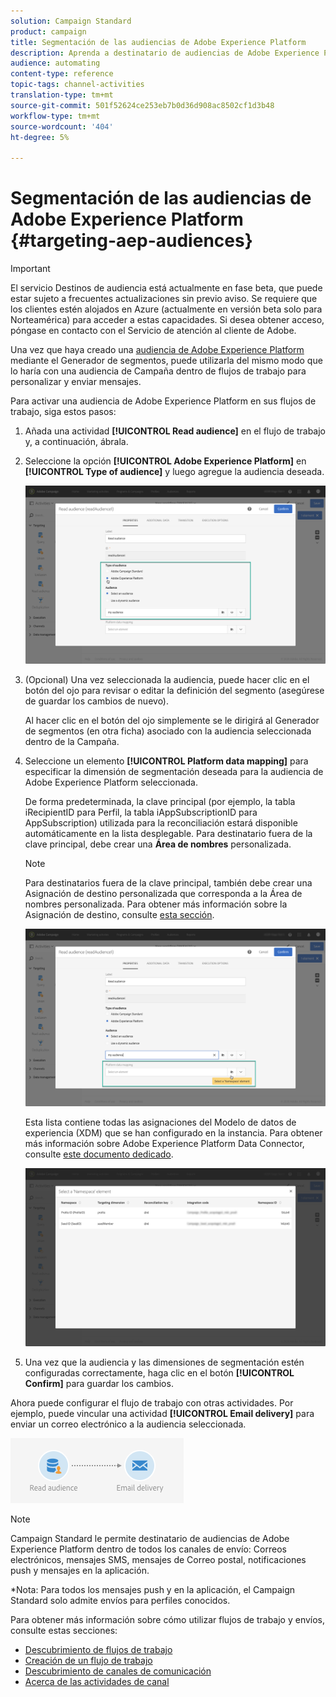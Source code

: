 ```yaml
---
solution: Campaign Standard
product: campaign
title: Segmentación de las audiencias de Adobe Experience Platform
description: Aprenda a destinatario de audiencias de Adobe Experience Platform dentro de flujos de trabajo.
audience: automating
content-type: reference
topic-tags: channel-activities
translation-type: tm+mt
source-git-commit: 501f52624ce253eb7b0d36d908ac8502cf1d3b48
workflow-type: tm+mt
source-wordcount: '404'
ht-degree: 5%

---
```



# Segmentación de las audiencias de Adobe Experience Platform {#targeting-aep-audiences}

>[!IMPORTANT]
>
>El servicio Destinos de audiencia está actualmente en fase beta, que puede estar sujeto a frecuentes actualizaciones sin previo aviso. Se requiere que los clientes estén alojados en Azure (actualmente en versión beta solo para Norteamérica) para acceder a estas capacidades. Si desea obtener acceso, póngase en contacto con el Servicio de atención al cliente de Adobe.

Una vez que haya creado una [audiencia de Adobe Experience Platform](../../audiences/using/aep-about-audience-destinations-service.md) mediante el Generador de segmentos, puede utilizarla del mismo modo que lo haría con una audiencia de Campaña dentro de flujos de trabajo para personalizar y enviar mensajes.

Para activar una audiencia de Adobe Experience Platform en sus flujos de trabajo, siga estos pasos:

1. Añada una actividad **[!UICONTROL Read audience]** en el flujo de trabajo y, a continuación, ábrala.

1. Seleccione la opción **[!UICONTROL Adobe Experience Platform]** en **[!UICONTROL Type of audience]** y luego agregue la audiencia deseada.

   ![](assets/aep_wkf_readaudience.png)

1. (Opcional) Una vez seleccionada la audiencia, puede hacer clic en el botón del ojo para revisar o editar la definición del segmento (asegúrese de guardar los cambios de nuevo).

   Al hacer clic en el botón del ojo simplemente se le dirigirá al Generador de segmentos (en otra ficha) asociado con la audiencia seleccionada dentro de la Campaña.

1. Seleccione un elemento **[!UICONTROL Platform data mapping]** para especificar la dimensión de segmentación deseada para la audiencia de Adobe Experience Platform seleccionada.

   De forma predeterminada, la clave principal (por ejemplo, la tabla iRecipientID para Perfil, la tabla iAppSubscriptionID para AppSubscription) utilizada para la reconciliación estará disponible automáticamente en la lista desplegable. Para destinatario fuera de la clave principal, debe crear una **Área de nombres** personalizada.

   >[!NOTE]
   >
   >Para destinatarios fuera de la clave principal, también debe crear una Asignación de destino personalizada que corresponda a la Área de nombres personalizada. Para obtener más información sobre la Asignación de destino, consulte [esta sección](../../administration/using/target-mappings-in-campaign.md).

   ![](assets/aep_wkf_readaudience_namespace.png)

   Esta lista contiene todas las asignaciones del Modelo de datos de experiencia (XDM) que se han configurado en la instancia. Para obtener más información sobre Adobe Experience Platform Data Connector, consulte [este documento dedicado](../../developing/using/aep-about-data-connector.md).

   ![](assets/aep_wkf_readaudience_namespace2.png)

1. Una vez que la audiencia y las dimensiones de segmentación estén configuradas correctamente, haga clic en el botón **[!UICONTROL Confirm]** para guardar los cambios.

Ahora puede configurar el flujo de trabajo con otras actividades. Por ejemplo, puede vincular una actividad **[!UICONTROL Email delivery]** para enviar un correo electrónico a la audiencia seleccionada.

![](assets/aep_wkf_email.png)

>[!NOTE]
>
>Campaign Standard le permite destinatario de audiencias de Adobe Experience Platform dentro de todos los canales de envío: Correos electrónicos, mensajes SMS, mensajes de Correo postal, notificaciones push y mensajes en la aplicación.
>
>*Nota: Para todos los mensajes push y en la aplicación, el Campaign Standard solo admite envíos para perfiles conocidos.

Para obtener más información sobre cómo utilizar flujos de trabajo y envíos, consulte estas secciones:

* [Descubrimiento de flujos de trabajo](../../automating/using/get-started-workflows.md)
* [Creación de un flujo de trabajo](../../automating/using/building-a-workflow.md)
* [Descubrimiento de canales de comunicación](../../channels/using/get-started-communication-channels.md)
* [Acerca de las actividades de canal](../../automating/using/about-channel-activities.md)
